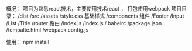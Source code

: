 概况： 项目为熟悉react技术，主要使用技术react ， 打包使用webpack
项目目录：
    /dist
    /src
      /assets
        /style.css 基础样式
      /components  组件
        /Footer
        /Input
        /List
        /Title
      /router  路由
         /index.js
      /index.js
    /.babelrc
    /package.json
    /tempalte.html
    /webpack.config.js

使用： npm install


